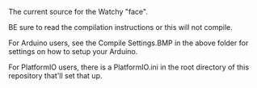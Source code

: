 The current source for the Watchy "face".

BE sure to read the compilation instructions or this will not compile.

For Arduino users, see the Compile Settings.BMP in the above folder for settings on how to setup your Arduino.

For PlatformIO users, there is a PlatformIO.ini in the root directory of this repository that'll set that up.
